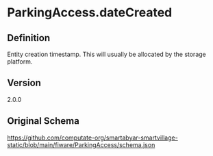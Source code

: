 # ParkingAccess.dateCreated

## Definition
Entity creation timestamp. This will usually be allocated by the storage platform.

## Version
2.0.0

## Original Schema
https://github.com/computate-org/smartabyar-smartvillage-static/blob/main/fiware/ParkingAccess/schema.json
